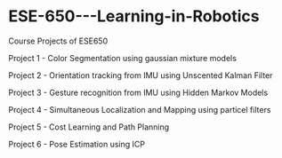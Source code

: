 # ESE-650---Learning-in-Robotics
Course Projects of ESE650

Project 1 - Color Segmentation using gaussian mixture models

Project 2 - Orientation tracking from IMU using Unscented Kalman Filter

Project 3 - Gesture recognition from IMU using Hidden Markov Models

Project 4 - Simultaneous Localization and Mapping using particel filters

Project 5 - Cost Learning and Path Planning

Project 6 - Pose Estimation using ICP
